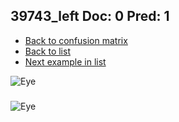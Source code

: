 ## 39743_left Doc: 0 Pred: 1
- [Back to confusion matrix](https://github.com/juliandewit/kaggle_retinopathy/blob/master/matrix.md)
- [Back to list](https://github.com/juliandewit/kaggle_retinopathy/blob/master/lists/01/list.md)
- [Next example in list](https://github.com/juliandewit/kaggle_retinopathy/blob/master/lists/01/39/39805_left.md)

![Eye](https://retinopaty.blob.core.windows.net/size1024/39743_left_0.jpeg)

### 

![Eye]()

